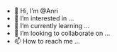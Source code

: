 - 👋 Hi, I’m @Anri
- 👀 I’m interested in ...
- 🌱 I’m currently learning ...
- 💞️ I’m looking to collaborate on ...
- 📫 How to reach me ...

<!---
Anriiiiuj757eidf/Anriiiiuj757eidf is a ✨ special ✨ repository because its `README.md` (this file) appears on your GitHub profile.
You can click the Preview link to take a look at your changes.
--->
